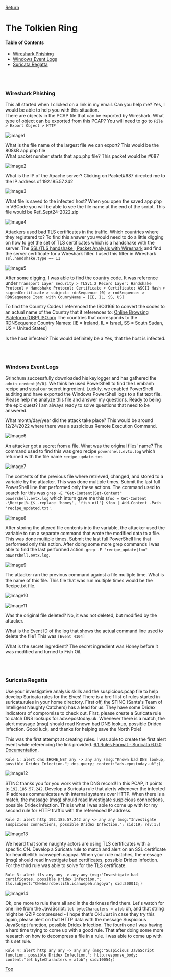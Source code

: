 [Return](https://github.com/visionthex/SANS2022-Holiday-Hack-Challange/blob/main/README.md)

# The Tolkien Ring

#### Table of Contents

- [Wireshark Phishing](#wireshark)
- [Windows Event Logs](#windows)
- [Suricata Regatta](#suricata)

<br><br>

<h3 id="wireshark">Wireshark Phishing</h3>

This all started when I clicked on a link in my email. Can you help me? Yes, I would be able to help you with this situation.
<br>
There are objects in the PCAP file that can be exported by Wireshark. What type of object can be exported from this PCAP? You will need to go to `File > Export Object > HTTP`

![image1](https://github.com/visionthex/SANS2022-Holiday-Hack-Challange/blob/main/Images/TheTolkienRing/image1.jpg "Exported files that can be analyzed further")

What is the file name of the largest file we can export? This would be the 808kB app.php file
<br>
What packet number starts that app.php file? This packet would be #687

![Image2](https://github.com/visionthex/SANS2022-Holiday-Hack-Challange/blob/main/Images/TheTolkienRing/image2.jpg "Application that was downloaded to host")

What is the IP of the Apache server? Clicking on Packet#687 directed me to the IP address of 192.185.57.242

![Image3](https://github.com/visionthex/SANS2022-Holiday-Hack-Challange/blob/main/Images/TheTolkienRing/image3.jpg "The IP Address to the Apache Server")

What file is saved to the infected host? When you open the saved app.php in VBCode you will be able to see the file name at the end of the script. This file would be Ref_Sept24-2022.zip

![Image4](https://github.com/visionthex/SANS2022-Holiday-Hack-Challange/blob/main/Images/TheTolkienRing/image4.jpg "app.php script | File: Ref_Sept.24-2020.zip")

Attackers used bad TLS certificates in the traffic. Which countries where they registered to? To find this answer you would need to do a little digging on how to get the set of TLS certificates which is a handshake with the server. The [SSL/TLS handshake | Packet Analysis with Wireshark](https://subscription.packtpub.com/book/cloud-and-networking/9781785887819/4/ch04lvl1sec27/the-ssl-tls-handshake) and find the server certificate for a Wireshark filter. I used this filter in Wireshark `ssl.handshake.type == 11`

![Image5](https://github.com/visionthex/SANS2022-Holiday-Hack-Challange/blob/main/Images/TheTolkienRing/image5.jpg "Wireshark Packet Analysis")

After some digging, I was able to find the country code. It was reference under `Transport Layer Security > TLSv1.2 Record Layer: Handshake Protocol > Handshake Protocol: Certificate > Certificate: ASCII Hash > signedCertificate > subject: rdnSequence (0) > rndSequence: > RDNSequence Item: with CounryName = [IE, IL, SS, US]`

To find the Country Codes I referenced the ISO3166 to convert the codes to an actual name of the Country that it references to: [Online Browsing Plateform (OBP) ISO.org](https://www.iso.org/obp/ui/#search) The countries that corresponds to the RDNSequence Country Names: [IE = Ireland, IL = Israel, SS = South Sudan, US = United States]

Is the host infected? This would definitely be a Yes, that the host is infected.

<br><br>

<h3 id="windows">Windows Event Logs</h3>

Grinchum successfully downloaded his keylogger and has gathered the `admin credent[0/0]`. We think he used PowerShell to find the Lembanh recipe and steal our secret ingredient. Luckily, we enabled PowerShell auditing and have exported the Windows PowerShell logs to a flat text file. Please help me analyze this file and answer my questions. Ready to being the epic quest? I am always ready to solve questions that need to be answered.

What month/day/year did the attack take place? This would be around 12/24/2022 where there was a suspicious Remote Execution Command.

![Image6](https://github.com/visionthex/SANS2022-Holiday-Hack-Challange/blob/main/Images/TheTolkienRing/image6.jpg "Windows Event Logs | Execute a Remote Command | Event ID 4104")

An attacker got a secret from a file. What was the original files' name? The command used to find this was grep recipe `powershell.evtx.log` which returned with the file name `recipe_update.txt`.

![Image7](https://github.com/visionthex/SANS2022-Holiday-Hack-Challange/blob/main/Images/TheTolkienRing/image7.jpg "Command: grep recipe powershell.evtx.log | recipe_update.txt")

The contents of the previous file where retrieved, changed, and stored to a variable by the attacker. This was done multiple times. Submit the last full PowerShell line that performed only these actions. The command used to search for this was `grep -E "Get-Content|Set-Content" powershell.evtx.log` which inturn gave me this `$foo = Get-Content .\Recipe|% {$_-replace 'honey', 'fish oil'} $foo | Add-Content -Path 'recipe_updated.txt'`.

![Image8](https://github.com/visionthex/SANS2022-Holiday-Hack-Challange/blob/main/Images/TheTolkienRing/image8.jpg "The returned grep command for Get-Content|Set-Content")

After storing the altered file contents into the variable, the attacker used the variable to run a separate command that wrote the modified data to a file. This was done multiple times. Submit the last full PowerShell line that performed only this action. After doing some more grep commands I was able to find the last performed action. `grep -E "recipe_update|foo" powershell.evtx.log`.

![Image9](https://github.com/visionthex/SANS2022-Holiday-Hack-Challange/blob/main/Images/TheTolkienRing/image9.jpg "Command: grep -E 'recipe_update | foo' powershell.evtx.log")

The attacker ran the previous command against a file multiple time. What is the name of this file. This file that was run multiple times would be the Recipe.txt file.

![Image10](https://github.com/visionthex/SANS2022-Holiday-Hack-Challange/blob/main/Images/TheTolkienRing/image10.jpg "File: Recipe.txt")

![Image11](https://github.com/visionthex/SANS2022-Holiday-Hack-Challange/blob/main/Images/TheTolkienRing/image11.jpg "Deleted Files")

Was the original file deleted? No, it was not deleted, but modified by the attacker.

What is the Event ID of the log that shows the actual command line used to delete the file? This was `[Event 4104]`

What is the secret ingredient? The secret ingredient was Honey before it was modified and turned to Fish Oil.

<br><br>

<h3 id="suricata">Suricata Regatta</h3>

Use your investigative analysis skills and the suspicious.pcap file to help develop Suricata rules for the Elves! There is a breif list of rules started in suricata.rules in your home directory. First off, the STINC (Santa's Team of Intelligent Naughty Catchers) has a lead for us. They have some Dridex indicators of compromise to check out. First, please create a Suricata rule to catch DNS lookups for adv.epostoday.uk. Whenever there is a match, the alert message (msg) should read Known bad DNS lookup, possible Dridex Infection. Good luck, and thanks for helping save the North Pole!

This was the first attempt at creating rules. I was able to create the first alert event while referencing the link provided. [6.1.Rules Format - Suricata 6.0.0 Documentation](https://docs.suricata.io/en/suricata-6.0.0/rules/intro.html).

```Rule 1: alert dns $HOME_NET any -> any any (msg:"Known bad DNS lookup, possible Dridex Infection."; dns_query; content:"adv.epostoday.uk";)```

![Image12](https://github.com/visionthex/SANS2022-Holiday-Hack-Challange/blob/main/Images/TheTolkienRing/image12.jpg "Command: ./rule_checker against First Rule")

STINC thanks you for you work with the DNS record! In this PCAP, it points to `192.185.57.242`. Develop a Suricata rule that alerts whenever the infected IP address communicates with internal systems over HTTP. When there is a match, the message (msg) should read Investigate suspicious connections, possible Dridex Infection. This is what I was able to come up with for my second rule for HTTP traffic with the referenced IP address.

```Rule 2: alert http 192.185.57.242 any <> any any (msg:"Investigate suspicious connections, possible Dridex Infection."; sid:19; rev:1;)```

![Image13](https://github.com/visionthex/SANS2022-Holiday-Hack-Challange/blob/main/Images/TheTolkienRing/image13.jpg "Command: ./rule_checker against Second Rule")

We heard that some naughty actors are using TLS certificates with a specific CN. Develop a Suricata rule to match and alert on an SSL certificate for heardbellith.icanwepeh.nagoya. When your rule matches, the message (msg) should read Investigate bad certificates, possible Dridex Infection. For the third rule was able to solve for the TLS certificate.

```Rule 3: alert tls any any -> any any (msg:"Investigate bad certificates, possible Dridex Infection."; tls.subject:"CN=heardbellith.icanwepeh.nagoya"; sid:200012;)```

![Image14](https://github.com/visionthex/SANS2022-Holiday-Hack-Challange/blob/main/Images/TheTolkienRing/image14.jpg "Command: ./rule_checker against Third Rule")

Ok, one more to rule them all and in the darkness find them. Let's watch for one line from the JavaScript: `let byteCharacters = atob` oh, and that string might be GZIP compressed - I hope that's Ok! Just in case they try this again, please alert on that HTTP data with the message Suspicious JavaScript function, possible Dridex Infection. The fourth one I was having a hard time trying to come up with a good rule. That after doing some more research on how to decompress a file in a rule. I was able to come up with this set rule.

```Rule 4: alert http any any -> any any (msg:"Suspicious JavaScript function, possible Dridex Infection."; http.response_body; content:"let byteCharacters = atob"; sid:10054;)```

[Top](https://github.com/visionthex/SANS2022-Holiday-Hack-Challange/blob/main/Chapters/TheTolkienRing.md)
